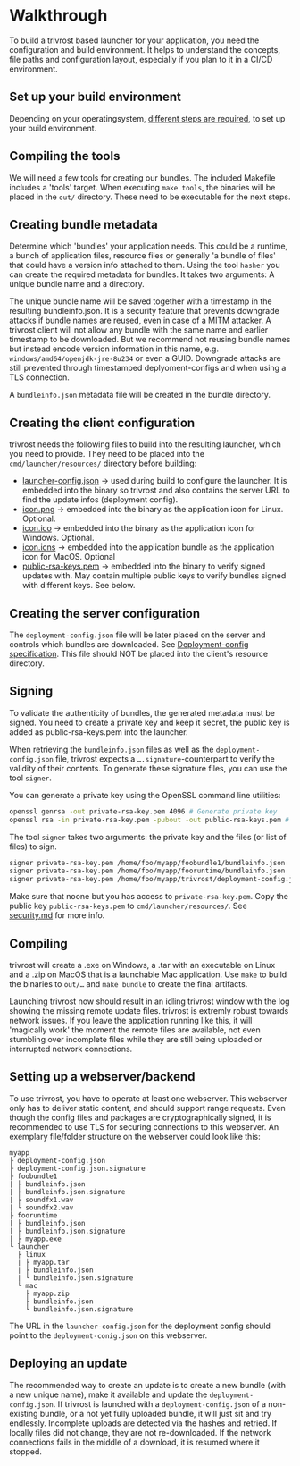 # Walkthrough

To build a trivrost based launcher for your application, you need the configuration and build environment. It helps to understand the concepts, file paths and configuration layout, especially if you plan to it in a CI/CD environment.

## Set up your build environment

Depending on your operatingsystem, [different steps are required](building.md), to set up your build environment.

## Compiling the tools

We will need a few tools for creating our bundles. The included Makefile includes a 'tools' target.
When executing `make tools`, the binaries will be placed in the `out/` directory. These need to be executable for the next steps.

## Creating bundle metadata

Determine which 'bundles' your application needs. This could be a runtime, a bunch of application files, resource files or generally 'a bundle of files' that could have a version info attached to them.
Using the tool `hasher` you can create the required metadata for bundles. It takes two arguments: A unique bundle name and a directory.

The unique bundle name will be saved together with a timestamp in the resulting bundleinfo.json. It is a security feature that prevents downgrade attacks if bundle names are reused, even in case of a MITM attacker. A trivrost client will not allow any bundle with the same name and earlier timestamp to be downloaded. But we recommend not reusing bundle names but instead encode version information in this name, e.g. `windows/amd64/openjdk-jre-8u234` or even a GUID. Downgrade attacks are still prevented through timestamped deplyoment-configs and when using a TLS connection.

A `bundleinfo.json` metadata file will be created in the bundle directory.

## Creating the client configuration

trivrost needs the following files to build into the resulting launcher, which you need to provide. They need to be placed into the `cmd/launcher/resources/` directory before building:
* [launcher-config.json](glossary.md#launcher-config) → used during build to configure the launcher. It is embedded into the binary so trivrost and also contains the server URL to find the update infos (deployment config).
* [icon.png](glossary.md#icon) → embedded into the binary as the application icon for Linux. Optional.
* [icon.ico](glossary.md#icon) → embedded into the binary as the application icon for Windows. Optional.
* [icon.icns](glossary.md#icon) → embedded into the application bundle as the application icon for MacOS. Optional
* [public-rsa-keys.pem](security.md) → embedded into the binary to verify signed updates with. May contain multiple public keys to verify bundles signed with different keys. See below.

## Creating the server configuration

The `deployment-config.json` file will be later placed on the server and controls which bundles are downloaded. See [Deployment-config specification](docs/deployment-config.md). This file should NOT be placed into the client's resource directory.

## Signing

To validate the authenticity of bundles, the generated metadata must be signed. You need to create a private key and keep it secret, the public key is added as public-rsa-keys.pem into the launcher.

When retrieving the `bundleinfo.json` files as well as the `deployment-config.json` file, trivrost expects a `….signature`-counterpart to verify the validity of their contents. To generate these signature files, you can use the tool `signer`.

You can generate a private key using the OpenSSL command line utilities:
```sh
openssl genrsa -out private-rsa-key.pem 4096 # Generate private key
openssl rsa -in private-rsa-key.pem -pubout -out public-rsa-keys.pem # Extract public key
```

The tool `signer` takes two arguments: the private key and the files (or list of files) to sign.
```sh
signer private-rsa-key.pem /home/foo/myapp/foobundle1/bundleinfo.json
signer private-rsa-key.pem /home/foo/myapp/fooruntime/bundleinfo.json
signer private-rsa-key.pem /home/foo/myapp/trivrost/deployment-config.json
```

Make sure that noone but you has access to `private-rsa-key.pem`. Copy the public key `public-rsa-keys.pem` to `cmd/launcher/resources/`. See [security.md](security.md#Signing) for more info.

## Compiling

trivrost will create a .exe on Windows, a .tar with an executable on Linux and a .zip on MacOS that is a launchable Mac application. Use `make` to build the binaries to `out/…` and `make bundle` to create the final artifacts.

Launching trivrost now should result in an idling trivrost window with the log showing the missing remote update files. trivrost is extremly robust towards network issues. If you leave the application running like this, it will 'magically work' the moment the remote files are available, not even stumbling over incomplete files while they are still being uploaded or interrupted network connections.

## Setting up a webserver/backend

To use trivrost, you have to operate at least one webserver. This webserver only has to deliver static content, and should support range requests. Even though the config files and packages are cryptographically signed, it is recommended to use TLS for securing connections to this webserver. An exemplary file/folder structure on the webserver could look like this:
```
myapp
├ deployment-config.json
├ deployment-config.json.signature
├ foobundle1
| ├ bundleinfo.json
| ├ bundleinfo.json.signature
| ├ soundfx1.wav
| └ soundfx2.wav
├ fooruntime
| ├ bundleinfo.json
| ├ bundleinfo.json.signature
| ├ myapp.exe
└ launcher
  ├ linux
  | ├ myapp.tar
  | ├ bundleinfo.json
  | └ bundleinfo.json.signature
  └ mac
    ├ myapp.zip
    ├ bundleinfo.json
    └ bundleinfo.json.signature

```

The URL in the `launcher-config.json` for the deployment config should point to the `deployment-conig.json` on this webserver.

## Deploying an update

The recommended way to create an update is to create a new bundle (with a new unique name), make it available and update the `deployment-config.json`. If trivrost is launched with a `deployment-config.json` of a non-existing bundle, or a not yet fully uploaded bundle, it will just sit and try endlessly. Incomplete uploads are detected via the hashes and retried. If locally files did not change, they are not re-downloaded. If the network connections fails in the middle of a download, it is resumed where it stopped.
